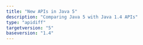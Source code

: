 ```yaml
---
title: "New APIs in Java 5"
description: "Comparing Java 5 with Java 1.4 APIs"
type: "apidiff"
targetversion: "5"
baseversion: "1.4"
---
```

